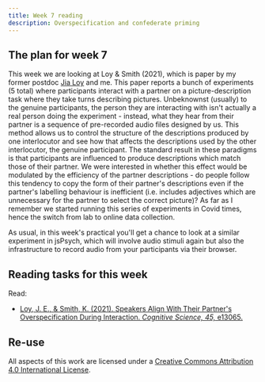 ```yaml
---
title: Week 7 reading
description: Overspecification and confederate priming
---
```


## The plan for week 7

This week we are looking at Loy & Smith (2021), which is paper by my former postdoc [Jia Loy](https://jialoy.github.io) and me. This paper reports a bunch of experiments (5 total) where participants interact with a partner on a picture-description task where they take turns describing pictures. Unbeknownst (usually) to the genuine participants, the person they are interacting with isn't actually a real person doing the experiment - instead, what they hear from their partner is a sequence of pre-recorded audio files designed by us. This method allows us to control the structure of the descriptions produced by one interlocutor and see how that affects the descriptions used by the other interlocutor, the genuine participant. The standard result in these paradigms is that participants are influenced to produce descriptions which match those of their partner. We were interested in whether this effect would be modulated by the efficiency of the partner descriptions - do people follow this tendency to copy the form of their partner's descriptions even if the partner's labelling behaviour is inefficient (i.e. includes adjectives which are unnecessary for the partner to select the correct picture)? As far as I remember we started running this series of experiments in Covid times, hence the switch from lab to online data collection. 

As usual, in this week's practical you'll get a chance to look at a similar experiment in jsPsych, which will involve audio stimuli again but also the infrastructure to record audio from your participants via their browser.

## Reading tasks for this week

Read:
- [Loy, J. E., & Smith, K. (2021). Speakers Align With Their Partner's Overspecification During Interaction. *Cognitive Science, 45,* e13065.](https://doi.org/10.1111/cogs.13065)


## Re-use

All aspects of this work are licensed under a [Creative Commons Attribution 4.0 International License](http://creativecommons.org/licenses/by/4.0/).
